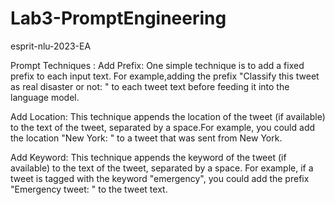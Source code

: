 # Lab3-PromptEngineering
esprit-nlu-2023-EA

Prompt Techniques :
Add Prefix: One simple technique is to add a fixed prefix to each input text. For example,adding the prefix "Classify this tweet as real disaster or not: " to each tweet text before feeding it into the language model.

Add Location: This technique appends the location of the tweet (if available) to the text of the tweet, separated by a space.For example, you could add the location "New York: " to a tweet that was sent from New York.

Add Keyword: This technique appends the keyword of the tweet (if available) to the text of the tweet, separated by a space. For example, if a tweet is tagged with the keyword "emergency", you could add the prefix "Emergency tweet: " to the tweet text.